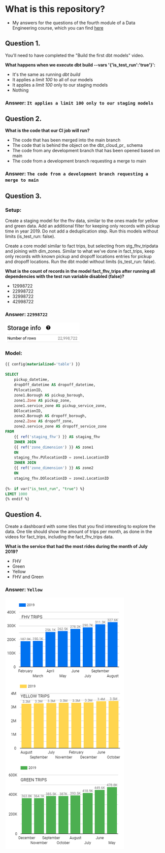 # What is this repository?
* My answers for the questions of the fourth module of a Data Engineering course, which you can find [here](https://github.com/DataTalksClub/data-engineering-zoomcamp/tree/main)

## Question 1. 
You'll need to have completed the "Build the first dbt models" video.

**What happens when we execute dbt build --vars '{'is_test_run':'true'}':**

- It's the same as running *dbt build*
- It applies a _limit 100_ to all of our models
- It applies a _limit 100_ only to our staging models
- Nothing

### Answer: `It applies a limit 100 only to our staging models`

## Question 2.

**What is the code that our CI job will run?**  

- The code that has been merged into the main branch
- The code that is behind the object on the dbt_cloud_pr_ schema
- The code from any development branch that has been opened based on main
- The code from a development branch requesting a merge to main

### Answer: `The code from a development branch requesting a merge to main`

## Question 3.
### Setup:
Create a staging model for the fhv data, similar to the ones made for yellow and green data. Add an additional filter for keeping only records with pickup time in year 2019.
Do not add a deduplication step. Run this models without limits (is_test_run: false).

Create a core model similar to fact trips, but selecting from stg_fhv_tripdata and joining with dim_zones.
Similar to what we've done in fact_trips, keep only records with known pickup and dropoff locations entries for pickup and dropoff locations. 
Run the dbt model without limits (is_test_run: false).

**What is the count of records in the model fact_fhv_trips after running all dependencies with the test run variable disabled (false)?**  

- 12998722
- 22998722
- 32998722
- 42998722

### Answer: `22998722`

![Image](storage.png?raw=true "Image")

### Model:
``` SQL
{{ config(materialized='table') }}

SELECT
    pickup_datetime,
    dropOff_datetime AS dropoff_datetime,
    PUlocationID,
    zone1.Borough AS pickup_borough,
    zone1.Zone AS pickup_zone,
    zone1.service_zone AS pickup_service_zone,
    DOlocationID,
    zone2.Borough AS dropoff_borough,
    zone2.Zone AS dropoff_zone,
    zone2.service_zone AS dropoff_service_zone
FROM 
    {{ ref('staging_fhv') }} AS staging_fhv
    INNER JOIN
    {{ ref('zone_dimension') }} AS zone1
    ON
    staging_fhv.PUlocationID = zone1.LocationID
    INNER JOIN
    {{ ref('zone_dimension') }} AS zone2
    ON
    staging_fhv.DOlocationID = zone2.LocationID

{%- if var("is_test_run", "true") %}
LIMIT 1000
{% endif %}

```

## Question 4.

Create a dashboard with some tiles that you find interesting to explore the data. One tile should show the amount of trips per month, as done in the videos for fact_trips, including the fact_fhv_trips data.

**What is the service that had the most rides during the month of July 2019?**

- FHV
- Green
- Yellow
- FHV and Green

### Answer: `Yellow`

![Image](homework.png?raw=true "Image")